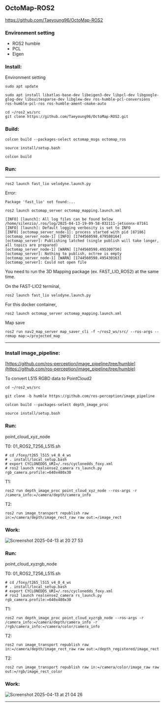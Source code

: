 
## OctoMap-ROS2

https://github.com/Taeyoung96/OctoMap-ROS2

### Environment setting
- ROS2 humble
- PCL
- Eigen

### Install:

Environment setting
```
sudo apt update

sudo apt install libatlas-base-dev libeigen3-dev libpcl-dev libgoogle-glog-dev libsuitesparse-dev libglew-dev ros-humble-pcl-conversions ros-humble-pcl-ros ros-humble-ament-cmake-auto
```

```
cd ~/ros2_ws/src
git clone https://github.com/Taeyoung96/OctoMap-ROS2.git
```
### Build:


```
colcon build --packages-select octomap_msgs octomap_ros
```
```
source install/setup.bash
```
```
colcon build
```

### Run:
___
```
ros2 launch fast_lio velodyne.launch.py
```
Error:
```
Package 'fast_lio' not found:...
```

```
ros2 launch octomap_server octomap_mapping.launch.xml

[INFO] [launch]: All log files can be found below /home/silenzio/.ros/log/2025-04-13-19-09-58-032111-jetsonnx-87161
[INFO] [launch]: Default logging verbosity is set to INFO
[INFO] [octomap_server_node-1]: process started with pid [87186]
[octomap_server_node-1] [INFO] [1744560598.479580164] [octomap_server]: Publishing latched (single publish will take longer, all topics are prepared)
[octomap_server_node-1] [WARN] [1744560598.495300750] [octomap_server]: Nothing to publish, octree is empty
[octomap_server_node-1] [WARN] [1744560598.495430163] [octomap_server]: Could not open file
```


You need to run the 3D Mapping package (ex. FAST_LIO_ROS2) at the same time.

On the FAST-LIO2 terminal,
```
ros2 launch fast_lio velodyne.launch.py
```
For this docker container,

``` 
ros2 launch octomap_server octomap_mapping.launch.xml
```

Map save
```
ros2 run nav2_map_server map_saver_cli -f ~/ros2_ws/src/ --ros-args --remap map:=/projected_map
```

_____________


### Install image_pipeline:
[https://github.com/ros-perception/image_pipeline/tree/humble](https://github.com/ros-perception/image_pipeline/tree/humble)

To convert L515 RGBD data to PointCloud2

```
cd ~/ros2_ws/src

git clone -b humble https://github.com/ros-perception/image_pipeline
```
```
colcon build --packages-select depth_image_proc
```
```
source install/setup.bash
```

### Run:
point_cloud_xyz_node

T0:
01_ROS2_T256_L515.sh
```
# cd /foxy/t265_l515_v4_0_4_ws
# . install/local_setup.bash
# export CYCLONEDDS_URI=/.ros/cyclonedds_foxy.xml
# ros2 launch realsense2_camera rs_launch.py rgb_camera.profile:=640x480x30
```

T1:
```
ros2 run depth_image_proc point_cloud_xyz_node --ros-args -r /camera_info:=/camera/depth/camera_info
```

T2:
```
ros2 run image_transport republish raw in:=/camera/depth/image_rect_raw raw out:=/image_rect
```

### Work:

![Screenshot 2025-04-13 at 20 27 53](https://github.com/user-attachments/assets/2260d6be-408a-4a36-bded-b1c21e57cb87)

### Run:
point_cloud_xyzrgb_node

T0:
01_ROS2_T256_L515.sh
```
# cd /foxy/t265_l515_v4_0_4_ws
# . install/local_setup.bash
# export CYCLONEDDS_URI=/.ros/cyclonedds_foxy.xml
# ros2 launch realsense2_camera rs_launch.py rgb_camera.profile:=640x480x30
```

T1:
```
ros2 run depth_image_proc point_cloud_xyzrgb_node --ros-args -r /camera_info:=/camera/depth/camera_info -r /rgb/camera_info:=/camera/color/camera_info
```

T2:
```
ros2 run image_transport republish raw in:=/camera/depth/image_rect_raw raw out:=/depth_registered/image_rect
```

T2:
```
ros2 run image_transport republish raw in:=/camera/color/image_raw raw out:=/rgb/image_rect_color
```

### Work:

![Screenshot 2025-04-13 at 21 04 26](https://github.com/user-attachments/assets/668418f7-0ea1-4af5-adb8-08474526f91a)

_____________
